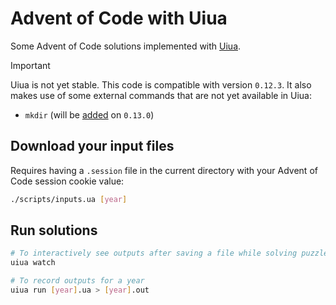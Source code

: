 # Advent of Code with Uiua

Some Advent of Code solutions implemented with [Uiua](https://www.uiua.org/).

> [!IMPORTANT]  
> Uiua is not yet stable. This code is compatible with version `0.12.3`.
> It also makes use of some external commands that are not yet available in Uiua:
>   * `mkdir` (will be [added](https://www.uiua.org/docs/&fmd) on `0.13.0`)

## Download your input files

Requires having a `.session` file in the current directory with your Advent of Code session cookie value:

```sh
./scripts/inputs.ua [year]
```

## Run solutions

```sh
# To interactively see outputs after saving a file while solving puzzles
uiua watch

# To record outputs for a year
uiua run [year].ua > [year].out
```
